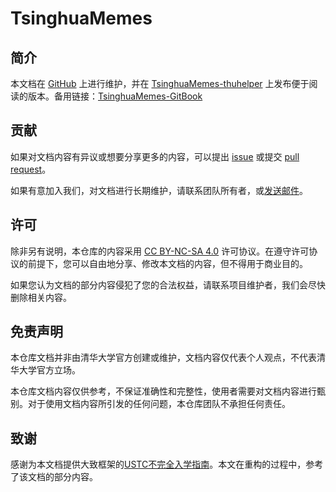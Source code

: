 # TsinghuaMemes

## 简介

本文档在 [GitHub](https://github.com/TsinghuaMemes/TsinghuaMemes) 上进行维护，并在 [TsinghuaMemes-thuhelper](https://book.thuhelper.com) 上发布便于阅读的版本。备用链接：[TsinghuaMemes-GitBook](https://tsinghuamemes.gitbook.io)

## 贡献

如果对文档内容有异议或想要分享更多的内容，可以提出 [issue](https://github.com/TsinghuaMemes/TsinghuaMemes/issues) 或提交 [pull request](https://github.com/TsinghuaMemes/TsinghuaMemes/pulls)。

如果有意加入我们，对文档进行长期维护，请联系团队所有者，或[发送邮件](mailto:mail@thuhelper.com)。

## 许可

除非另有说明，本仓库的内容采用 [CC BY-NC-SA 4.0](https://creativecommons.org/licenses/by-nc-sa/4.0/) 许可协议。在遵守许可协议的前提下，您可以自由地分享、修改本文档的内容，但不得用于商业目的。

如果您认为文档的部分内容侵犯了您的合法权益，请联系项目维护者，我们会尽快删除相关内容。

## 免责声明

本仓库文档并非由清华大学官方创建或维护，文档内容仅代表个人观点，不代表清华大学官方立场。

本仓库文档内容仅供参考，不保证准确性和完整性，使用者需要对文档内容进行甄别。对于使用文档内容所引发的任何问题，本仓库团队不承担任何责任。

## 致谢

感谢为本文档提供大致框架的[USTC不完全入学指南](https://ustcguide.gitbook.io)。本文在重构的过程中，参考了该文档的部分内容。
